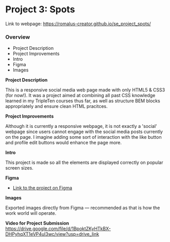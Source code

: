 # Project 3: Spots

Link to webpage: https://romalus-creator.github.io/se_project_spots/

### Overview

- Project Description
- Project Improvements
- Intro
- Figma
- Images

**Project Description**

This is a responsive social media web page made with only HTML5 & CSS3 (for now!). It was a project aimed at combining all past CSS knowledge learned in my TripleTen courses thus far, as well as structure BEM blocks appropriately and ensure clean HTML pracitces.

**Project Improvements**

Although it is currently a responsive webpage, it is not exactly a 'social' webpage since users cannot engage with the social media posts currently on the page. I imagine adding some sort of interaction with the like button and profile edit buttons would enhance the page more.

**Intro**

This project is made so all the elements are displayed correctly on popular screen sizes.

**Figma**

- [Link to the project on Figma](https://www.figma.com/file/BBNm2bC3lj8QQMHlnqRsga/Sprint-3-Project-%E2%80%94-Spots?type=design&node-id=2%3A60&mode=design&t=afgNFybdorZO6cQo-1)

**Images**

Exported images directly from Figma — recommended as that is how the work world will operate.

**Video for Project Submission**
https://drive.google.com/file/d/1BpoktZKyHTkBX-DHPyhqXT1eVP4ul3wc/view?usp=drive_link
